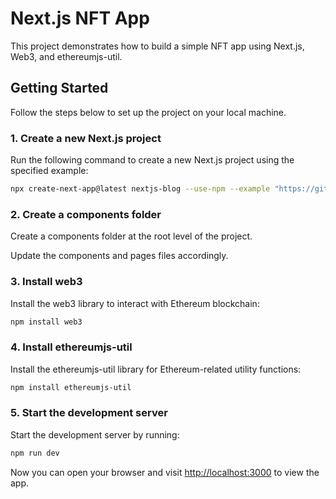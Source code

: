 # Next.js NFT App

This project demonstrates how to build a simple NFT app using Next.js, Web3, and ethereumjs-util.

## Getting Started

Follow the steps below to set up the project on your local machine.

### 1. Create a new Next.js project

Run the following command to create a new Next.js project using the specified example:

```bash
npx create-next-app@latest nextjs-blog --use-npm --example "https://github.com/vercel/next-learn/tree/master/basics/learn-starter"
```

### 2. Create a components folder

Create a components folder at the root level of the project.

Update the components and pages files accordingly.

### 3. Install web3

Install the web3 library to interact with Ethereum blockchain:

```bash
npm install web3
```

### 4. Install ethereumjs-util

Install the ethereumjs-util library for Ethereum-related utility functions:

```bash
npm install ethereumjs-util
```

### 5. Start the development server

Start the development server by running:

```bash
npm run dev
```

Now you can open your browser and visit [http://localhost:3000](http://localhost:3000) to view the app.

